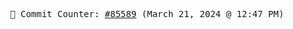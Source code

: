 <p align="center">
    <samp>
        📮 Commit Counter: <a href="https://github.com/Javascript-void0/Javascript-void0/commits/main">#85589</a> (March 21, 2024 @ 12:47 PM)
    </samp>
</p>